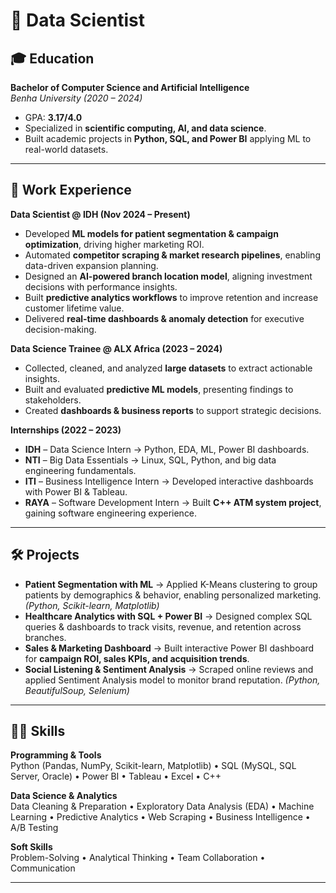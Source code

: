 # 🚀 Data Scientist

## 🎓 Education  
**Bachelor of Computer Science and Artificial Intelligence**  
*Benha University (2020 – 2024)*  
- GPA: **3.17/4.0**  
- Specialized in **scientific computing, AI, and data science**.  
- Built academic projects in **Python, SQL, and Power BI** applying ML to real-world datasets.  

---

## 💼 Work Experience  

**Data Scientist @ IDH (Nov 2024 – Present)**  
- Developed **ML models for patient segmentation & campaign optimization**, driving higher marketing ROI.  
- Automated **competitor scraping & market research pipelines**, enabling data-driven expansion planning.  
- Designed an **AI-powered branch location model**, aligning investment decisions with performance insights.  
- Built **predictive analytics workflows** to improve retention and increase customer lifetime value.  
- Delivered **real-time dashboards & anomaly detection** for executive decision-making.  

**Data Science Trainee @ ALX Africa (2023 – 2024)**  
- Collected, cleaned, and analyzed **large datasets** to extract actionable insights.  
- Built and evaluated **predictive ML models**, presenting findings to stakeholders.  
- Created **dashboards & business reports** to support strategic decisions.  

**Internships (2022 – 2023)**  
- **IDH** – Data Science Intern → Python, EDA, ML, Power BI dashboards.  
- **NTI** – Big Data Essentials → Linux, SQL, Python, and big data engineering fundamentals.  
- **ITI** – Business Intelligence Intern → Developed interactive dashboards with Power BI & Tableau.  
- **RAYA** – Software Development Intern → Built **C++ ATM system project**, gaining software engineering experience.  

---

## 🛠️ Projects  

- **Patient Segmentation with ML** → Applied K-Means clustering to group patients by demographics & behavior, enabling personalized marketing. *(Python, Scikit-learn, Matplotlib)*  
- **Healthcare Analytics with SQL + Power BI** → Designed complex SQL queries & dashboards to track visits, revenue, and retention across branches.  
- **Sales & Marketing Dashboard** → Built interactive Power BI dashboard for **campaign ROI, sales KPIs, and acquisition trends**.  
- **Social Listening & Sentiment Analysis** → Scraped online reviews and applied Sentiment Analysis model to monitor brand reputation. *(Python, BeautifulSoup, Selenium)*  

---

## 🧑‍💻 Skills  

**Programming & Tools**  
Python (Pandas, NumPy, Scikit-learn, Matplotlib) • SQL (MySQL, SQL Server, Oracle) • Power BI • Tableau • Excel • C++  

**Data Science & Analytics**  
Data Cleaning & Preparation • Exploratory Data Analysis (EDA) • Machine Learning • Predictive Analytics • Web Scraping • Business Intelligence • A/B Testing  

**Soft Skills**  
Problem-Solving • Analytical Thinking • Team Collaboration • Communication  

---
